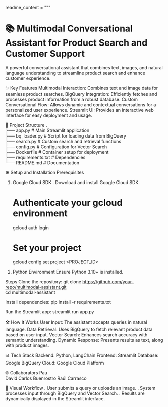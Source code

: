 readme_content = """
# 📚 Multimodal Conversational Assistant for Product Search and Customer Support

A powerful conversational assistant that combines text, images, and natural language understanding to streamline product search and enhance customer experience.

✨ Key Features
Multimodal Interaction: Combines text and image data for seamless product searches.
BigQuery Integration: Efficiently fetches and processes product information from a robust database.
Custom Conversational Flow: Allows dynamic and contextual conversations for a personalized user experience.
Streamlit UI: Provides an interactive web interface for easy deployment and usage.

📂 Project Structure
.  
├── app.py                 # Main Streamlit application  
├── bq_loader.py           # Script for loading data from BigQuery  
├── search.py              # Custom search and retrieval functions  
├── config.py              # Configuration for Vector Search  
├── Dockerfile             # Container setup for deployment  
├── requirements.txt       # Dependencies  
└── README.md              # Documentation  

⚙️ Setup and Installation
Prerequisites
1. Google Cloud SDK
  . Download and install Google Cloud SDK.
    # Authenticate your gcloud environment  
    gcloud auth login  
  
    # Set your project  
    gcloud config set project <PROJECT_ID>  
  
2. Python Environment
  Ensure Python 3.10+ is installed.

Steps
  Clone the repository:
    git clone https://github.com/your-repo/multimodal-assistant.git  
    cd multimodal-assistant  
  
  Install dependencies:
    pip install -r requirements.txt 
    
  Run the Streamlit app:
    streamlit run app.py  

🛠️ How It Works
  User Input: The assistant accepts queries in natural language.
  Data Retrieval: Uses BigQuery to fetch relevant product data based on user input.
  Vector Search: Enhances search accuracy with semantic understanding.
  Dynamic Response: Presents results as text, along with product images.
  
📊 Tech Stack
  Backend: Python, LangChain
  Frontend: Streamlit
  Database: Google BigQuery
  Cloud: Google Cloud Platform

🌐 Collaborators
  Pau	
  David
  Carlos Buenrostro 
  Raúl Carrasco	

🎨 Visual Workflow
  . User submits a query or uploads an image.
  . System processes input through BigQuery and Vector Search.
  . Results are dynamically displayed in the Streamlit interface.
